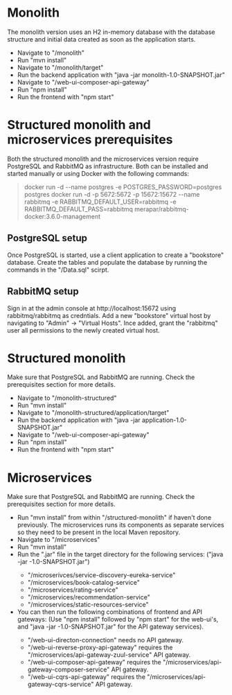 # Monolith

The monolith version uses an H2 in-memory database with the database structure and initial data created as soon as the application starts.

* Navigate to "/monolith"
* Run "mvn install"
* Navigate to "/monolith/target"
* Run the backend application with "java -jar monolith-1.0-SNAPSHOT.jar"
* Navigate to "/web-ui-composer-api-gateway"
* Run "npm install"
* Run the frontend with "npm start"

# Structured monolith and microservices prerequisites

Both the structured monolith and the microservices version require PostgreSQL and RabbitMQ as infrastructure. Both can be installed and started manually or using Docker with the following commands:

> docker run -d --name postgres -e POSTGRES_PASSWORD=postgres postgres
> docker run -d -p 5672:5672 -p 15672:15672 --name rabbitmq -e RABBITMQ_DEFAULT_USER=rabbitmq -e RABBITMQ_DEFAULT_PASS=rabbitmq merapar/rabbitmq-docker:3.6.0-management

## PostgreSQL setup

Once PostgreSQL is started, use a client application to create a "bookstore" database. Create the tables and populate the database by running the commands in the "/Data.sql" scirpt.

## RabbitMQ setup

Sign in at the admin console at http://localhost:15672 using rabbitmq/rabbitmq as credntials. Add a new "bookstore" virtual host by navigating to "Admin" -> "Virtual Hosts". Ince added, grant the "rabbitmq" user all permissions to the newly created virtual host.

# Structured monolith

Make sure that PostgreSQL and RabbitMQ are running. Check the prerequisites section for more details.

* Navigate to "/monolith-structured"
* Run "mvn install"
* Navigate to "/monolith-structured/application/target"
* Run the backend application with "java -jar application-1.0-SNAPSHOT.jar"
* Navigate to "/web-ui-composer-api-gateway"
* Run "npm install"
* Run the frontend with "npm start"

# Microservices

Make sure that PostgreSQL and RabbitMQ are running. Check the prerequisites section for more details.

* Run "mvn install" from within "/structured-monolith" if haven't done previously. The microservices runs its components as separate services so they need to be present in the local Maven repository.
* Navigate to "/microservices"
* Run "mvn install"
* Run the ".jar" file in the target directory for the following services: ("java -jar <service-name>-1.0-SNAPSHOT.jar")
  * "/microserivces/service-discovery-eureka-service"
  * "/microservices/book-catalog-service"
  * "/microservices/rating-service"
  * "/microservices/recommendation-service"
  * "/microservices/static-resources-service"
* You can then run the following combinations of frontend and API gateways: (Use "npm install" followed by "npm start" for the web-ui's, and "java -jar <service-name>-1.0-SNAPSHOT.jar" for the API gateway services).
  * "/web-ui-directon-connection" needs no API gateway.
  * "/web-ui-reverse-proxy-api-gateway" requires the "/microservices/api-gateway-zuul-service" API gateway.
  * "/web-ui-composer-api-gateway" requires the "/microservices/api-gateway-composer-service" API gateway.
  * "/web-ui-cqrs-api-gateway" requires the "/microservices/api-gateway-cqrs-service" API gateway.
